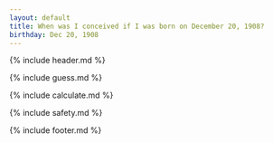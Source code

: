 ```yaml
---
layout: default
title: When was I conceived if I was born on December 20, 1908?
birthday: Dec 20, 1908
---
```


{% include header.md %}

{% include guess.md %}

{% include calculate.md %}

{% include safety.md %}

{% include footer.md %}



